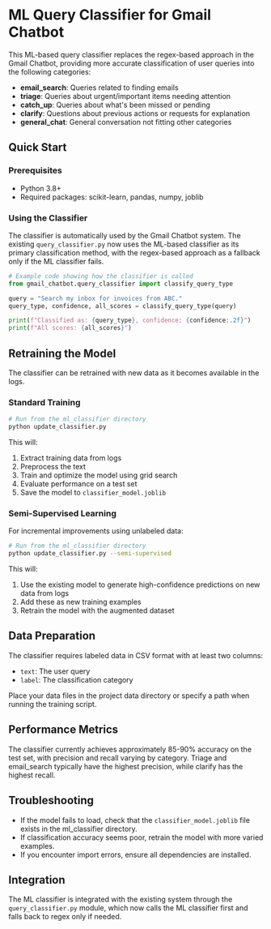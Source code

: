 # ML Query Classifier for Gmail Chatbot

This ML-based query classifier replaces the regex-based approach in the Gmail Chatbot, providing more accurate classification of user queries into the following categories:

- **email_search**: Queries related to finding emails
- **triage**: Queries about urgent/important items needing attention
- **catch_up**: Queries about what's been missed or pending
- **clarify**: Questions about previous actions or requests for explanation
- **general_chat**: General conversation not fitting other categories

## Quick Start

### Prerequisites

- Python 3.8+
- Required packages: scikit-learn, pandas, numpy, joblib

### Using the Classifier

The classifier is automatically used by the Gmail Chatbot system. The existing `query_classifier.py` now uses the ML-based classifier as its primary classification method, with the regex-based approach as a fallback only if the ML classifier fails.

```python
# Example code showing how the classifier is called
from gmail_chatbot.query_classifier import classify_query_type

query = "Search my inbox for invoices from ABC."
query_type, confidence, all_scores = classify_query_type(query)

print(f"Classified as: {query_type}, confidence: {confidence:.2f}")
print(f"All scores: {all_scores}")
```

## Retraining the Model

The classifier can be retrained with new data as it becomes available in the logs.

### Standard Training

```bash
# Run from the ml_classifier directory
python update_classifier.py
```

This will:

1. Extract training data from logs
2. Preprocess the text
3. Train and optimize the model using grid search
4. Evaluate performance on a test set
5. Save the model to `classifier_model.joblib`

### Semi-Supervised Learning

For incremental improvements using unlabeled data:

```bash
# Run from the ml_classifier directory
python update_classifier.py --semi-supervised
```

This will:

1. Use the existing model to generate high-confidence predictions on new data from logs
2. Add these as new training examples
3. Retrain the model with the augmented dataset

## Data Preparation

The classifier requires labeled data in CSV format with at least two columns:

- `text`: The user query
- `label`: The classification category

Place your data files in the project data directory or specify a path when running the training script.

## Performance Metrics

The classifier currently achieves approximately 85-90% accuracy on the test set, with precision and recall varying by category. Triage and email_search typically have the highest precision, while clarify has the highest recall.

## Troubleshooting

- If the model fails to load, check that the `classifier_model.joblib` file exists in the ml_classifier directory.
- If classification accuracy seems poor, retrain the model with more varied examples.
- If you encounter import errors, ensure all dependencies are installed.

## Integration

The ML classifier is integrated with the existing system through the `query_classifier.py` module, which now calls the ML classifier first and falls back to regex only if needed.
